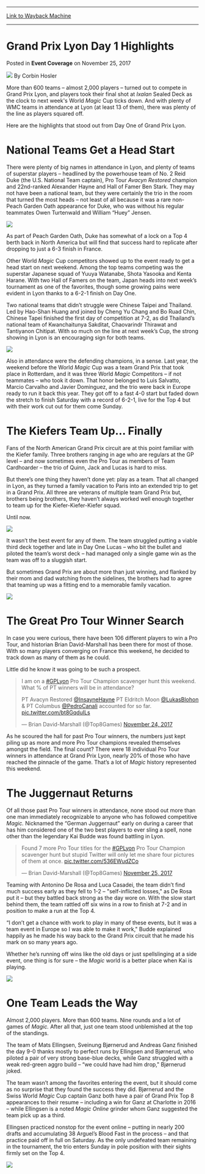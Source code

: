 
---
[Link to Wayback Machine](https://web.archive.org/web/20200527215321/https://magic.wizards.com/en/events/coverage/gplyo17/day-1-highlights-2017-11-25)

[_metadata_:author]:- "Corbin Hosler"
[_metadata_:description]:- "More than 600 teams – almost 2,000 players – turned out to compete in Grand Prix Lyon, and players took their final shot at Ixalan Sealed Deck as the clock to next week's World Magic Cup ticks down. And with plenty of WMC teams in attendance at Lyon (at least 13 of them), there was plenty of the line as players squared off. Here are the highlights that stood out from Day One of Grand Prix Lyon."
[_metadata_:generator]:- "Drupal 7 (http://drupal.org)"
[_metadata_:node]:- "1229821"
[_metadata_:publish_date]:- "2017-11-25"
[_metadata_:source]:- "div-main-content"
[_metadata_:title]:- "Grand Prix Lyon Day 1 Highlights"
[_metadata_:wayback_capture_timestamp]:- "2020-05-27 21:53:21"
[_metadata_:wayback_raw_url]:- "https://web.archive.org/web/20200527215321id_/https://magic.wizards.com/en/events/coverage/gplyo17/day-1-highlights-2017-11-25"
[_metadata_:wayback_url]:- "https://magic.wizards.com/en/events/coverage/gplyo17/day-1-highlights-2017-11-25"
---


Grand Prix Lyon Day 1 Highlights
================================



 Posted in **Event Coverage**
 on November 25, 2017 






![](https://media.magic.wizards.com/styles/auth_small/public/images/person/hosler.jpg)
By Corbin Hosler











More than 600 teams – almost 2,000 players – turned out to compete in Grand Prix Lyon, and players took their final shot at *Ixalan* Sealed Deck as the clock to next week's World *Magic* Cup ticks down. And with plenty of WMC teams in attendance at Lyon (at least 13 of them), there was plenty of the line as players squared off.


Here are the highlights that stood out from Day One of Grand Prix Lyon.


**National Teams Get a Head Start**
===================================


There were plenty of big names in attendance in Lyon, and plenty of teams of superstar players – headlined by the powerhouse team of No. 2 Reid Duke (the U.S. National Team captain), Pro Tour *Avacyn Restored* champion and 22nd-ranked Alexander Hayne and Hall of Famer Ben Stark. They may not have been a national team, but they were certainly the trio in the room that turned the most heads – not least of all because it was a rare non-Peach Garden Oath appearance for Duke, who was without his regular teammates Owen Turtenwald and William “Huey” Jensen.


**![](https://media.wizards.com/2017/events/gplyo17/GP_Lyon17_DukeTeam.jpg)**


As part of Peach Garden Oath, Duke has somewhat of a lock on a Top 4 berth back in North America but will find that success hard to replicate after dropping to just a 6-3 finish in France.


Other World *Magic* Cup competitors showed up to the event ready to get a head start on next weekend. Among the top teams competing was the superstar Japanese squad of Yuuya Watanabe, Shota Yasooka and Kenta Harane. With two Hall of Famers on the team, Japan heads into next week’s tournament as one of the favorites, though some growing pains were evident in Lyon thanks to a 6-2-1 finish on Day One.


Two national teams that didn’t struggle were Chinese Taipei and Thailand. Led by Hao-Shan Huang and joined by Cheng Yu Chang and Bo Ruad Chin, Chinese Tapei finished the first day of competition at 7-2, as did Thailand’s national team of Kwanchaitunya Sakditat, Chaovarindr Thirawat and Tantiyanon Chitipat. With so much on the line at next week’s Cup, the strong showing in Lyon is an encouraging sign for both teams.


**![](https://media.wizards.com/2017/events/gplyo17/GP_Lyon17_Winners.jpg)**


Also in attendance were the defending champions, in a sense. Last year, the weekend before the World *Magic* Cup was a team Grand Prix that took place in Rotterdam, and it was three World *Magic* Competitors – if not teammates – who took it down. That honor belonged to Luis Salvatto, Marcio Carvalho and Javier Dominguez, and the trio were back in Europe ready to run it back this year. They got off to a fast 4-0 start but faded down the stretch to finish Saturday with a record of 6-2-1, live for the Top 4 but with their work cut out for them come Sunday.


**The Kiefers Team Up… Finally**
================================


Fans of the North American Grand Prix circuit are at this point familiar with the Kiefer family. Three brothers ranging in age who are regulars at the GP level – and now sometimes even the Pro Tour as members of Team Cardhoarder – the trio of Quinn, Jack and Lucas is hard to miss.


But there’s one thing they haven’t done yet: play as a team. That all changed in Lyon, as they turned a family vacation to Paris into an extended trip to get in a Grand Prix. All three are veterans of multiple team Grand Prix but, brothers being brothers, they haven’t always worked well enough together to team up for the Kiefer-Kiefer-Kiefer squad.


Until now.


**![](https://media.wizards.com/2017/events/gplyo17/GP_Lyon17_Kieferx3.jpg)**


It wasn’t the best event for any of them. The team struggled putting a viable third deck together and late in Day One Lucas – who bit the bullet and piloted the team’s worst deck – had managed only a single game win as the team was off to a sluggish start.


But sometimes Grand Prix are about more than just winning, and flanked by their mom and dad watching from the sidelines, the brothers had to agree that teaming up was a fitting end to a memorable family vacation.


**![](https://media.wizards.com/2017/events/gplyo17/GP_Lyon17_Kiefers2.jpg)**


**The Great Pro Tour Winner Search**
====================================


In case you were curious, there have been 106 different players to win a Pro Tour, and historian Brian David-Marshall has been there for most of those. With so many players converging on France this weekend, he decided to track down as many of them as he could.


Little did he know it was going to be such a prospect.



> 
> I am on a [#GPLyon](https://twitter.com/hashtag/GPLyon?src=hash&ref_src=twsrc%5Etfw) Pro Tour Champion scavenger hunt this weekend. What % of PT winners will be in attendance?  
> 
> PT Avacyn Restored [@InsayneHayne](https://twitter.com/InsayneHayne?ref_src=twsrc%5Etfw) PT Eldritch Moon [@LukasBlohon](https://twitter.com/LukasBlohon?ref_src=twsrc%5Etfw) & PT Columbus [@PedroCanali](https://twitter.com/PedroCanali?ref_src=twsrc%5Etfw) accounted for so far. [pic.twitter.com/bt8GqduILs](https://t.co/bt8GqduILs)
> 
> 
> — Brian David-Marshall (@Top8Games) [November 24, 2017](https://twitter.com/Top8Games/status/934038404949520385?ref_src=twsrc%5Etfw)


As he scoured the hall for past Pro Tour winners, the numbers just kept piling up as more and more Pro Tour champions revealed themselves amongst the field. The final count? There were 18 individual Pro Tour winners in attendance at Grand Prix Lyon, nearly 20% of those who have reached the pinnacle of the game. That’s a lot of *Magic* history represented this weekend.


**The Juggernaut Returns**
==========================


Of all those past Pro Tour winners in attendance, none stood out more than one man immediately recognizable to anyone who has followed competitive *Magic.* Nicknamed the “German Juggernaut” early on during a career that has him considered one of the two best players to ever sling a spell, none other than the legendary Kai Budde was found battling in Lyon.



> 
> Found 7 more Pro Tour titles for the [#GPLyon](https://twitter.com/hashtag/GPLyon?src=hash&ref_src=twsrc%5Etfw) Pro Tour Champion scavenger hunt but stupid Twitter will only let me share four pictures of them at once. [pic.twitter.com/536EWudZCo](https://t.co/536EWudZCo)
> 
> 
> — Brian David-Marshall (@Top8Games) [November 25, 2017](https://twitter.com/Top8Games/status/934378627352981504?ref_src=twsrc%5Etfw)


Teaming with Antonino De Rosa and Luca Casadei, the team didn’t find much success early as they fell to 1-2 – "self-inflicted losses," as De Rosa put it – but they battled back strong as the day wore on. With the slow start behind them, the team rattled off six wins in a row to finish at 7-2 and in position to make a run at the Top 4.


“I don’t get a chance with work to play in many of these events, but it was a team event in Europe so I was able to make it work," Budde explained happily as he made his way back to the Grand Prix circuit that he made his mark on so many years ago.


Whether he’s running off wins like the old days or just spellslinging at a side event, one thing is for sure – the *Magic* world is a better place when Kai is playing.


**![](https://media.wizards.com/2017/events/gplyo17/GP_Lyon17_Kai2.jpg)**


**One Team Leads the Way**
==========================


Almost 2,000 players. More than 600 teams. Nine rounds and a lot of games of *Magic.* After all that, just one team stood unblemished at the top of the standings.


The team of Mats Ellingsen, Sveinung Bjørnerud and Andreas Ganz finished the day 9-0 thanks mostly to perfect runs by Ellingsen and Bjørnerud, who piloted a pair of very strong base-blue decks, while Ganz struggled with a weak red-green aggro build – “we could have had him drop," Bjørnerud joked.


The team wasn’t among the favorites entering the event, but it should come as no surprise that they found the success they did. Bjørnerud and the Swiss World *Magic* Cup captain Ganz both have a pair of Grand Prix Top 8 appearances to their resume – including a win for Ganz at Charlotte in 2016 – while Ellingsen is a noted *Magic Online* grinder whom Ganz suggested the team pick up as a third.


Ellingsen practiced nonstop for the event online – putting in nearly 200 drafts and accumulating 38 Arguel’s Blood Fast in the process – and that practice paid off in full on Saturday. As the only undefeated team remaining in the tournament, the trio enters Sunday in pole position with their sights firmly set on the Top 4.


**![](https://media.wizards.com/2017/events/gplyo17/LYO_d1closing.jpg)**







